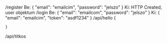 /register
    Be:
    {
        "email": "emailcim",
        "password": "jelszo"
    }
    Ki: HTTP Created, user objektum
/login
    Be:
    {
        "email": "emailcom",
        "password": "jelszo"
    }
    Ki:
    {
        "email": "emailcim",
        "token": "asdf1234"
    }
/api/hello
    {
        
    }
/api/titkos